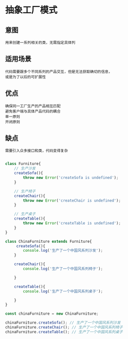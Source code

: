 # 抽象工厂模式

## 意图
    用来创建一系列相关的类，无需指定具体列

## 适用场景
    代码需要跟多个不同系列的产品交互，但是无法获取确切的信息，
    或是为了以后的可扩展性
   
## 优点
    确保同一工厂生产的产品相互匹配
    避免客户端与具体产品代码的耦合
    单一原则
    开闭原则

## 缺点
    需要引入众多接口和类，代码变得复杂

```JavaScript

class Furniture{
    // 生产沙发
    createSofa(){
        throw new Error('createSofa is undefined');
    }

    // 生产椅子
    createChair(){
        throw new Error('createChair is undefined');
    }

    // 生产桌子
    createTable(){
        throw new Error('createTable is undefined');
    }
}

class ChinaFurniture extends Furniture{
     createSofa(){
        console.log('生产了一个中国风系列沙发');
    }

    createChair(){
        console.log('生产了一个中国风系列椅子');

    }

    createTable(){
        console.log('生产了一个中国风系列桌子');

    }
}

const chinaFurniture = new ChinaFurniture;

chinaFurniture.createSofa(); // 生产了一个中国风系列沙发
chinaFurniture.createChair(); // 生产了一个中国风系列椅子
chinaFurniture.createTable(); // 生产了一个中国风系列桌子

```
